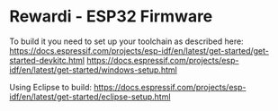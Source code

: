 # Rewardi - ESP32 Firmware

To build it you need to set up your toolchain as described here:
https://docs.espressif.com/projects/esp-idf/en/latest/get-started/get-started-devkitc.html
https://docs.espressif.com/projects/esp-idf/en/latest/get-started/windows-setup.html

Using Eclipse to build:
https://docs.espressif.com/projects/esp-idf/en/latest/get-started/eclipse-setup.html



